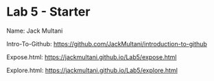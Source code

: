 # Lab 5 - Starter
Name: Jack Multani

Intro-To-Github: https://github.com/JackMultani/introduction-to-github

Expose.html: https://jackmultani.github.io/Lab5/expose.html

Explore.html: https://jackmultani.github.io/Lab5/explore.html
